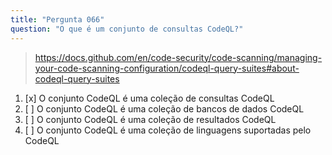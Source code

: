 ```yaml
---
title: "Pergunta 066"
question: "O que é um conjunto de consultas CodeQL?"
---
```



> https://docs.github.com/en/code-security/code-scanning/managing-your-code-scanning-configuration/codeql-query-suites#about-codeql-query-suites
1. [x] O conjunto CodeQL é uma coleção de consultas CodeQL 
1. [ ] O conjunto CodeQL é uma coleção de bancos de dados CodeQL
1. [ ] O conjunto CodeQL é uma coleção de resultados CodeQL
1. [ ] O conjunto CodeQL é uma coleção de linguagens suportadas pelo CodeQL
